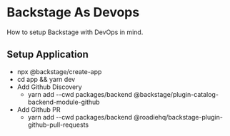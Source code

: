 # Backstage As Devops

How to setup Backstage with DevOps in mind.

## Setup Application

* npx @backstage/create-app
* cd app && yarn dev
* Add Github Discovery
  * yarn add --cwd packages/backend @backstage/plugin-catalog-backend-module-github
* Add Github PR
  * yarn add --cwd packages/backend @roadiehq/backstage-plugin-github-pull-requests
